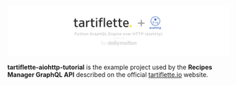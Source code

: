 ![Tartiflette aiohttp Tutorial](docs/github-landing.png)

**tartiflette-aiohttp-tutorial** is the example project used by the **Recipes Manager GraphQL API** described on the official [tartiflette.io](https://tartiflette.io/docs/tutorial/getting-started) website.
